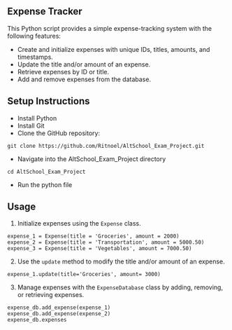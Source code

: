 ## Expense Tracker

This Python script provides a simple expense-tracking system with the following features:

- Create and initialize expenses with unique IDs, titles, amounts, and timestamps.
- Update the title and/or amount of an expense.
- Retrieve expenses by ID or title.
- Add and remove expenses from the database.

## Setup Instructions
- Install Python
- Install Git
- Clone the GitHub repository:

```
git clone https://github.com/Ritnoel/AltSchool_Exam_Project.git
```
- Navigate into the AltSchool_Exam_Project directory

```
cd AltSchool_Exam_Project
```
- Run the python file

## Usage

1. Initialize expenses using the `Expense` class.

```
expense_1 = Expense(title = 'Groceries', amount = 2000)
expense_2 = Expense(title = 'Transportation', amount = 5000.50)
expense_3 = Expense(title = 'Vegetables', amount = 7000.50)
```

2. Use the `update` method to modify the title and/or amount of an expense.

```
expense_1.update(title='Groceries', amount= 3000)
```

3. Manage expenses with the `ExpenseDatabase` class by adding, removing, or retrieving expenses.

```
expense_db.add_expense(expense_1)
expense_db.add_expense(expense_2)
expense_db.expenses
```
